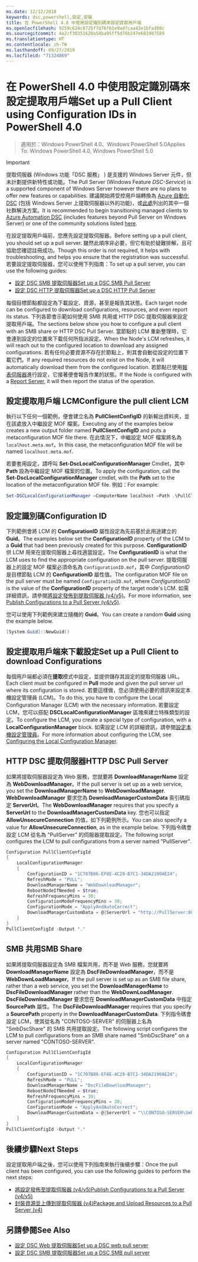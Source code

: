 ```yaml
---
ms.date: 12/12/2018
keywords: dsc,powershell,設定,安裝
title: 在 PowerShell 4.0 中使用設定識別碼來設定提取用戶端
ms.openlocfilehash: 9259c624c8725f7d76f61e9ad7caa42e1bfa308c
ms.sourcegitcommit: 4a2cf30351620a58ba95ff5d76b247e601907589
ms.translationtype: HT
ms.contentlocale: zh-TW
ms.lasthandoff: 09/27/2019
ms.locfileid: "71324869"
---
```

# <a name="set-up-a-pull-client-using-configuration-ids-in-powershell-40"></a><span data-ttu-id="fb788-103">在 PowerShell 4.0 中使用設定識別碼來設定提取用戶端</span><span class="sxs-lookup"><span data-stu-id="fb788-103">Set up a Pull Client using Configuration IDs in PowerShell 4.0</span></span>

><span data-ttu-id="fb788-104">適用於：Windows PowerShell 4.0、Windows PowerShell 5.0</span><span class="sxs-lookup"><span data-stu-id="fb788-104">Applies To: Windows PowerShell 4.0, Windows PowerShell 5.0</span></span>

> [!IMPORTANT]
> <span data-ttu-id="fb788-105">提取伺服器 (Windows 功能「DSC 服務」  ) 是支援的 Windows Server 元件，但未計劃提供新特性或功能。</span><span class="sxs-lookup"><span data-stu-id="fb788-105">The Pull Server (Windows Feature *DSC-Service*) is a supported component of Windows Server however there are no plans to offer new features or capabilities.</span></span> <span data-ttu-id="fb788-106">建議開始將受控用戶端轉換為 [Azure 自動化 DSC](/azure/automation/automation-dsc-getting-started) (包括 Windows Server 上提取伺服器以外的功能)，或[此處](pullserver.md#community-solutions-for-pull-service)列出的其中一個社群解決方案。</span><span class="sxs-lookup"><span data-stu-id="fb788-106">It is recommended to begin transitioning managed clients to [Azure Automation DSC](/azure/automation/automation-dsc-getting-started) (includes features beyond Pull Server on Windows Server) or one of the community solutions listed [here](pullserver.md#community-solutions-for-pull-service).</span></span>

<span data-ttu-id="fb788-107">在設定提取用戶端前，您應先設定提取伺服器。</span><span class="sxs-lookup"><span data-stu-id="fb788-107">Before setting up a pull client, you should set up a pull server.</span></span> <span data-ttu-id="fb788-108">雖然此順序非必要，但它有助於疑難排解，且可協助您確認註冊成功。</span><span class="sxs-lookup"><span data-stu-id="fb788-108">Though this order is not required, it helps with troubleshooting, and helps you ensure that the registration was successful.</span></span> <span data-ttu-id="fb788-109">若要設定提取伺服器，您可以使用下列指南：</span><span class="sxs-lookup"><span data-stu-id="fb788-109">To set up a pull server, you can use the following guides:</span></span>

- [<span data-ttu-id="fb788-110">設定 DSC SMB 提取伺服器</span><span class="sxs-lookup"><span data-stu-id="fb788-110">Set up a DSC SMB Pull Server</span></span>](pullServerSmb.md)
- [<span data-ttu-id="fb788-111">設定 DSC HTTP 提取伺服器</span><span class="sxs-lookup"><span data-stu-id="fb788-111">Set up a DSC HTTP Pull Server</span></span>](pullServer.md)

<span data-ttu-id="fb788-112">每個目標節點都設定為下載設定、資源，甚至是報告其狀態。</span><span class="sxs-lookup"><span data-stu-id="fb788-112">Each target node can be configured to download configurations, resources, and even report its status.</span></span> <span data-ttu-id="fb788-113">下列各節會示範如何使用 SMB 共用或 HTTP DSC 提取伺服器來設定提取用戶端。</span><span class="sxs-lookup"><span data-stu-id="fb788-113">The sections below show you how to configure a pull client with an SMB share or HTTP DSC Pull Server.</span></span> <span data-ttu-id="fb788-114">當節點的 LCM 重新整理時，它會連到設定的位置來下載任何所指派設定。</span><span class="sxs-lookup"><span data-stu-id="fb788-114">When the Node's LCM refreshes, it will reach out to the configured location to download any assigned configurations.</span></span> <span data-ttu-id="fb788-115">若有任何必要資源不存在於節點上，則其會自動從設定的位置下載它們。</span><span class="sxs-lookup"><span data-stu-id="fb788-115">If any required resources do not exist on the Node, it will automatically download them from the configured location.</span></span> <span data-ttu-id="fb788-116">若節點已使用[報表伺服器](reportServer.md)進行設定，它接著便會報告作業的狀態。</span><span class="sxs-lookup"><span data-stu-id="fb788-116">If the Node is configured with a [Report Server](reportServer.md), it will then report the status of the operation.</span></span>

## <a name="configure-the-pull-client-lcm"></a><span data-ttu-id="fb788-117">設定提取用戶端 LCM</span><span class="sxs-lookup"><span data-stu-id="fb788-117">Configure the pull client LCM</span></span>

<span data-ttu-id="fb788-118">執行以下任何一個範例，便會建立名為 **PullClientConfigID** 的新輸出資料夾，並在該處放入中繼設定 MOF 檔案。</span><span class="sxs-lookup"><span data-stu-id="fb788-118">Executing any of the examples below creates a new output folder named **PullClientConfigID** and puts a metaconfiguration MOF file there.</span></span> <span data-ttu-id="fb788-119">在此情況下，中繼設定 MOF 檔案將名為 `localhost.meta.mof`。</span><span class="sxs-lookup"><span data-stu-id="fb788-119">In this case, the metaconfiguration MOF file will be named `localhost.meta.mof`.</span></span>

<span data-ttu-id="fb788-120">若要套用設定，請呼叫 **Set-DscLocalConfigurationManager** Cmdlet，其中 **Path** 設為中繼設定 MOF 檔案的位置。</span><span class="sxs-lookup"><span data-stu-id="fb788-120">To apply the configuration, call the **Set-DscLocalConfigurationManager** cmdlet, with the **Path** set to the location of the metaconfiguration MOF file.</span></span> <span data-ttu-id="fb788-121">例如：</span><span class="sxs-lookup"><span data-stu-id="fb788-121">For example:</span></span>

```powershell
Set-DSCLocalConfigurationManager –ComputerName localhost –Path .\PullClientConfigId –Verbose.
```

## <a name="configuration-id"></a><span data-ttu-id="fb788-122">設定識別碼</span><span class="sxs-lookup"><span data-stu-id="fb788-122">Configuration ID</span></span>

<span data-ttu-id="fb788-123">下列範例會將 LCM 的 **ConfigurationID** 屬性設定為先前基於此用途建立的 **Guid**。</span><span class="sxs-lookup"><span data-stu-id="fb788-123">The examples below set the **ConfigurationID** property of the LCM to a **Guid** that had been previously created for this purpose.</span></span> <span data-ttu-id="fb788-124">**ConfigurationID** 供 LCM 用來在提取伺服器上尋找適當設定。</span><span class="sxs-lookup"><span data-stu-id="fb788-124">The **ConfigurationID** is what the LCM uses to find the appropriate configuration on the pull server.</span></span> <span data-ttu-id="fb788-125">提取伺服器上的設定 MOF 檔案必須命名為 `ConfigurationID.mof`，其中 *ConfigurationID* 是目標節點 LCM 的 **ConfigurationID** 屬性值。</span><span class="sxs-lookup"><span data-stu-id="fb788-125">The configuration MOF file on the pull server must be named `ConfigurationID.mof`, where *ConfigurationID* is the value of the **ConfigurationID** property of the target node's LCM.</span></span> <span data-ttu-id="fb788-126">如需詳細資訊，請參閱[將設定發佈到提取伺服器 (v4/v5)](publishConfigs.md)。</span><span class="sxs-lookup"><span data-stu-id="fb788-126">For more information, see [Publish Configurations to a Pull Server (v4/v5)](publishConfigs.md).</span></span>

<span data-ttu-id="fb788-127">您可以使用下列範例來建立隨機的 **Guid**。</span><span class="sxs-lookup"><span data-stu-id="fb788-127">You can create a random **Guid** using the example below.</span></span>

```powershell
[System.Guid]::NewGuid()
```

## <a name="set-up-a-pull-client-to-download-configurations"></a><span data-ttu-id="fb788-128">設定提取用戶端來下載設定</span><span class="sxs-lookup"><span data-stu-id="fb788-128">Set up a Pull Client to download Configurations</span></span>

<span data-ttu-id="fb788-129">每個用戶端都必須在**提取**模式中設定，並提供儲存其設定的提取伺服器 URL。</span><span class="sxs-lookup"><span data-stu-id="fb788-129">Each client must be configured in **Pull** mode and given the pull server url where its configuration is stored.</span></span> <span data-ttu-id="fb788-130">若要這樣做，您必須使用必要的資訊來設定本機設定管理員 (LCM)。</span><span class="sxs-lookup"><span data-stu-id="fb788-130">To do this, you have to configure the Local Configuration Manager (LCM) with the necessary information.</span></span> <span data-ttu-id="fb788-131">若要設定 LCM，您可以搭配 **DSCLocalConfigurationManager** 區塊來建立特殊類型的設定。</span><span class="sxs-lookup"><span data-stu-id="fb788-131">To configure the LCM, you create a special type of configuration, with a **LocalConfigurationManager** block.</span></span> <span data-ttu-id="fb788-132">如需設定 LCM 的詳細資訊，請參閱[設定本機設定管理員](../managing-nodes/metaConfig4.md)。</span><span class="sxs-lookup"><span data-stu-id="fb788-132">For more information about configuring the LCM, see [Configuring the Local Configuration Manager](../managing-nodes/metaConfig4.md).</span></span>

## <a name="http-dsc-pull-server"></a><span data-ttu-id="fb788-133">HTTP DSC 提取伺服器</span><span class="sxs-lookup"><span data-stu-id="fb788-133">HTTP DSC Pull Server</span></span>

<span data-ttu-id="fb788-134">如果將提取伺服器設定為 Web 服務，您就要將 **DownloadManagerName** 設定為 **WebDownloadManager**。</span><span class="sxs-lookup"><span data-stu-id="fb788-134">If the pull server is set up as a web service, you set the **DownloadManagerName** to **WebDownloadManager**.</span></span> <span data-ttu-id="fb788-135">**WebDownloadManager** 要求您為 **DownloadManagerCustomData** 索引碼指定 **ServerUrl**。</span><span class="sxs-lookup"><span data-stu-id="fb788-135">The **WebDownloadManager** requires that you specify a **ServerUrl** to the **DownloadManagerCustomData** key.</span></span> <span data-ttu-id="fb788-136">您也可以指定 **AllowUnsecureConnection** 的值，如下列範例所示。</span><span class="sxs-lookup"><span data-stu-id="fb788-136">You can also specify a value for **AllowUnsecureConnection**, as in the example below.</span></span> <span data-ttu-id="fb788-137">下列指令碼會設定 LCM 從名為 "PullServer" 的伺服器提取設定。</span><span class="sxs-lookup"><span data-stu-id="fb788-137">The following script configures the LCM to pull configurations from a server named "PullServer".</span></span>

```powershell
Configuration PullClientConfigId
{
    LocalConfigurationManager
    {
        ConfigurationID = "1C707B86-EF8E-4C29-B7C1-34DA2190AE24";
        RefreshMode = "PULL";
        DownloadManagerName = "WebDownloadManager";
        RebootNodeIfNeeded = $true;
        RefreshFrequencyMins = 30;
        ConfigurationModeFrequencyMins = 30;
        ConfigurationMode = "ApplyAndAutoCorrect";
        DownloadManagerCustomData = @{ServerUrl = "http://PullServer:8080/PSDSCPullServer/PSDSCPullServer.svc"; AllowUnsecureConnection = "TRUE"}
    }
}
PullClientConfigId -Output "."
```

## <a name="smb-share"></a><span data-ttu-id="fb788-138">SMB 共用</span><span class="sxs-lookup"><span data-stu-id="fb788-138">SMB Share</span></span>

<span data-ttu-id="fb788-139">如果將提取伺服器設定為 SMB 檔案共用，而不是 Web 服務，您就要將 **DownloadManagerName** 設定為 **DscFileDownloadManager**，而不是 **WebDownLoadManager**。</span><span class="sxs-lookup"><span data-stu-id="fb788-139">If the pull server is set up as an SMB file share, rather than a web service, you set the **DownloadManagerName** to **DscFileDownloadManager** rather than the **WebDownLoadManager**.</span></span> <span data-ttu-id="fb788-140">**DscFileDownloadManager** 要求您在 **DownloadManagerCustomData** 中指定 **SourcePath** 屬性。</span><span class="sxs-lookup"><span data-stu-id="fb788-140">The **DscFileDownloadManager** requires that you specify a **SourcePath** property in the **DownloadManagerCustomData**.</span></span> <span data-ttu-id="fb788-141">下列指令碼會設定 LCM，使其從名為 "CONTOSO-SERVER" 的伺服器上名為 "SmbDscShare" 的 SMB 共用提取設定。</span><span class="sxs-lookup"><span data-stu-id="fb788-141">The following script configures the LCM to pull configurations from an SMB share named "SmbDscShare" on a server named "CONTOSO-SERVER".</span></span>

```powershell
Configuration PullClientConfigId
{
    LocalConfigurationManager
    {
        ConfigurationID = "1C707B86-EF8E-4C29-B7C1-34DA2190AE24";
        RefreshMode = "PULL";
        DownloadManagerName = "DscFileDownloadManager";
        RebootNodeIfNeeded = $true;
        RefreshFrequencyMins = 30;
        ConfigurationModeFrequencyMins = 30;
        ConfigurationMode = "ApplyAndAutoCorrect";
        DownloadManagerCustomData = @{ServerUrl = "\\CONTOSO-SERVER\SmbDscShare"}
    }
}
PullClientConfigId -Output "."
```

## <a name="next-steps"></a><span data-ttu-id="fb788-142">後續步驟</span><span class="sxs-lookup"><span data-stu-id="fb788-142">Next Steps</span></span>

<span data-ttu-id="fb788-143">設定提取用戶端之後，您可以使用下列指南來執行後續步驟：</span><span class="sxs-lookup"><span data-stu-id="fb788-143">Once the pull client has been configured, you can use the following guides to perform the next steps:</span></span>

- [<span data-ttu-id="fb788-144">將設定發佈至提取伺服器 (v4/v5)</span><span class="sxs-lookup"><span data-stu-id="fb788-144">Publish Configurations to a Pull Server (v4/v5)</span></span>](publishConfigs.md)
- [<span data-ttu-id="fb788-145">封裝資源並上傳到提取伺服器 (v4)</span><span class="sxs-lookup"><span data-stu-id="fb788-145">Package and Upload Resources to a Pull Server (v4)</span></span>](package-upload-resources.md)

## <a name="see-also"></a><span data-ttu-id="fb788-146">另請參閱</span><span class="sxs-lookup"><span data-stu-id="fb788-146">See Also</span></span>

- [<span data-ttu-id="fb788-147">設定 DSC Web 提取伺服器</span><span class="sxs-lookup"><span data-stu-id="fb788-147">Set up a DSC web pull server</span></span>](pullServer.md)
- [<span data-ttu-id="fb788-148">設定 DSC SMB 提取伺服器</span><span class="sxs-lookup"><span data-stu-id="fb788-148">Set up a DSC SMB pull server</span></span>](pullServerSMB.md)
